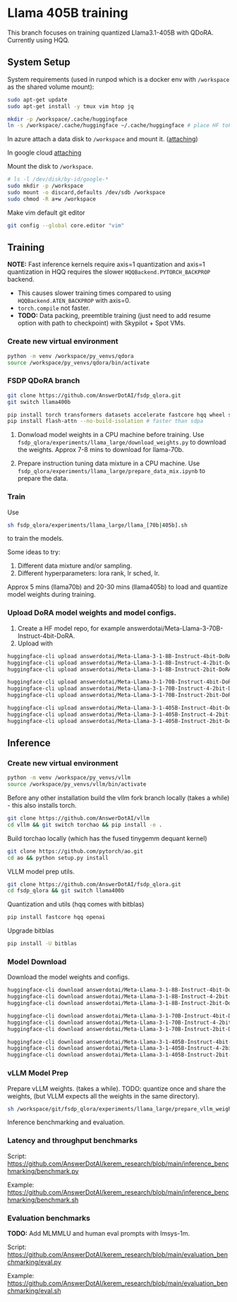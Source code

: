 # Llama 405B training

This branch focuses on training quantized Llama3.1-405B with QDoRA. Currently using HQQ.

## System Setup

System requirements (used in runpod which is a docker env with `/workspace` as the shared volume mount):

```bash
sudo apt-get update
sudo apt-get install -y tmux vim htop jq

mkdir -p /workspace/.cache/huggingface
ln -s /workspace/.cache/huggingface ~/.cache/huggingface # place HF token in /workspace/.cache/huggingface/token
```

In azure attach a data disk to `/workspace` and mount it. ([attaching](https://learn.microsoft.com/en-us/azure/virtual-machines/linux/attach-disk-portal))

In google cloud [attaching](https://cloud.google.com/compute/docs/disks/format-mount-disk-linux)

Mount the disk to `/workspace`.

```bash
# ls -l /dev/disk/by-id/google-*
sudo mkdir -p /workspace
sudo mount -o discard,defaults /dev/sdb /workspace
sudo chmod -R a+w /workspace
```

Make vim default git editor

```bash
git config --global core.editor "vim"
```

## Training


**NOTE:** Fast inference kernels require axis=1 quantization and axis=1 quantization in HQQ requires the slower `HQQBackend.PYTORCH_BACKPROP` backend. 

- This causes slower training times compared to using `HQQBackend.ATEN_BACKPROP` with axis=0.
- `torch.compile` not faster.
- **TODO:** Data packing, preemtible training (just need to add resume option with path to checkpoint) with Skypilot + Spot VMs.

### Create new virtual environment

```bash
python -m venv /workspace/py_venvs/qdora
source /workspace/py_venvs/qdora/bin/activate
```

### FSDP QDoRA branch

```bash
git clone https://github.com/AnswerDotAI/fsdp_qlora.git
git switch llama400b

pip install torch transformers datasets accelerate fastcore hqq wheel setuptools
pip install flash-attn --no-build-isolation # faster than sdpa
```

1. Donwload model weights in a CPU machine before training. Use `fsdp_qlora/experiments/llama_large/download_weights.py` to download the weights. Approx 7-8 mins to download for llama-70b.

2. Prepare instruction tuning data mixture in a CPU machine. Use `fsdp_qlora/experiments/llama_large/prepare_data_mix.ipynb` to prepare the data.

### Train

Use 

```bash
sh fsdp_qlora/experiments/llama_large/llama_[70b|405b].sh
```

to train the models.

Some ideas to try:

1. Different data mixture and/or sampling.
2. Different hyperparameters: lora rank, lr sched, lr.

Approx 5 mins (llama70b) and 20-30 mins (llama405b) to load and quantize model weights during training.


### Upload DoRA model weights and model configs.

1. Create a HF model repo, for example answerdotai/Meta-Llama-3-70B-Instruct-4bit-DoRA.
2. Upload with 

```bash
huggingface-cli upload answerdotai/Meta-Llama-3-1-8B-Instruct-4bit-DoRA /workspace/models/llama-3-1-8b-instruct-hqq-4bit
huggingface-cli upload answerdotai/Meta-Llama-3-1-8B-Instruct-4-2bit-DoRA /workspace/models/llama-3-1-8b-instruct-hqq-mixed-bit
huggingface-cli upload answerdotai/Meta-Llama-3-1-8B-Instruct-2bit-DoRA /workspace/models/llama-3-1-8b-instruct-hqq-2bit

huggingface-cli upload answerdotai/Meta-Llama-3-1-70B-Instruct-4bit-DoRA /workspace/models/llama-3-1-70b-instruct-hqq-4bit
huggingface-cli upload answerdotai/Meta-Llama-3-1-70B-Instruct-4-2bit-DoRA /workspace/models/llama-3-1-70b-instruct-hqq-mixed-bit
huggingface-cli upload answerdotai/Meta-Llama-3-1-70B-Instruct-2bit-DoRA /workspace/models/llama-3-1-70b-instruct-hqq-2bit

huggingface-cli upload answerdotai/Meta-Llama-3-1-405B-Instruct-4bit-DoRA /workspace/models/llama-3-1-405b-instruct-hqq-4bit
huggingface-cli upload answerdotai/Meta-Llama-3-1-405B-Instruct-4-2bit-DoRA /workspace/models/llama-3-1-405b-instruct-hqq-mixed-bit
huggingface-cli upload answerdotai/Meta-Llama-3-1-405B-Instruct-2bit-DoRA /workspace/models/llama-3-1-405b-instruct-hqq-2bit
```


## Inference

### Create new virtual environment

```bash
python -m venv /workspace/py_venvs/vllm
source /workspace/py_venvs/vllm/bin/activate
```

Before any other installation build the vllm fork branch locally (takes a while) - this also installs torch.

```bash
git clone https://github.com/AnswerDotAI/vllm
cd vllm && git switch torchao && pip install -e .
```

Build torchao locally (which has the fused tinygemm dequant kernel)

```bash
git clone https://github.com/pytorch/ao.git
cd ao && python setup.py install
```

VLLM model prep utils.

```bash
git clone https://github.com/AnswerDotAI/fsdp_qlora.git
cd fsdp_qlora && git switch llama400b
```

Quantization and utils (hqq comes with bitblas)

```bash
pip install fastcore hqq openai
```

Upgrade bitblas

```bash
pip install -U bitblas
```

### Model Download

Download the model weights and configs.

```bash
huggingface-cli download answerdotai/Meta-Llama-3-1-8B-Instruct-4bit-DoRA --local-dir /workspace/models/Meta-Llama-3-1-8B-Instruct-4bit-DoRA
huggingface-cli download answerdotai/Meta-Llama-3-1-8B-Instruct-4-2bit-DoRA --local-dir /workspace/models/Meta-Llama-3-1-8B-Instruct-4-2bit-DoRA
huggingface-cli download answerdotai/Meta-Llama-3-1-8B-Instruct-2bit-DoRA --local-dir /workspace/models/Meta-Llama-3-1-8B-Instruct-2bit-DoRA

huggingface-cli download answerdotai/Meta-Llama-3-1-70B-Instruct-4bit-DoRA --local-dir /workspace/models/Meta-Llama-3-1-70B-Instruct-4bit-DoRA
huggingface-cli download answerdotai/Meta-Llama-3-1-70B-Instruct-4-2bit-DoRA --local-dir /workspace/models/Meta-Llama-3-1-70B-Instruct-4-2bit-DoRA
huggingface-cli download answerdotai/Meta-Llama-3-1-70B-Instruct-2bit-DoRA --local-dir /workspace/models/Meta-Llama-3-1-70B-Instruct-2bit-DoRA

huggingface-cli download answerdotai/Meta-Llama-3-1-405B-Instruct-4bit-DoRA --local-dir ./Meta-Llama-3-1-405B-Instruct-4bit-DoRA
huggingface-cli download answerdotai/Meta-Llama-3-1-405B-Instruct-4-2bit-DoRA --local-dir ./Meta-Llama-3-1-405B-Instruct-4-2bit-DoRA
huggingface-cli download answerdotai/Meta-Llama-3-1-405B-Instruct-2bit-DoRA --local-dir ./Meta-Llama-3-1-405B-Instruct-2bit-DoRA
```

### vLLM Model Prep

Prepare vLLM weights. (takes a while). TODO: quantize once and share the weights, (but VLLM expects all the weights in the same directory).

```bash
sh /workspace/git/fsdp_qlora/experiments/llama_large/prepare_vllm_weights.sh
```

Inference benchmarking and evaluation.

### Latency and throughput benchmarks

Script: https://github.com/AnswerDotAI/kerem_research/blob/main/inference_benchmarking/benchmark.py

Example: https://github.com/AnswerDotAI/kerem_research/blob/main/inference_benchmarking/benchmark.sh


### Evaluation benchmarks

**TODO:** Add MLMMLU and human eval prompts with lmsys-1m.

Script: https://github.com/AnswerDotAI/kerem_research/blob/main/evaluation_benchmarking/eval.py

Example: https://github.com/AnswerDotAI/kerem_research/blob/main/evaluation_benchmarking/eval.sh
